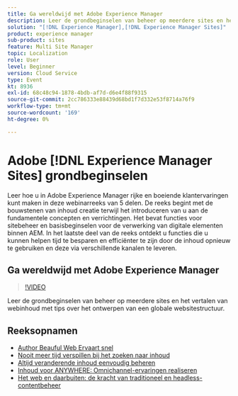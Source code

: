 ```yaml
---
title: Ga wereldwijd met Adobe Experience Manager
description: Leer de grondbeginselen van beheer op meerdere sites en het vertalen van webinhoud met tips over het ontwerpen van een globale websitestructuur.
solution: "[!DNL Experience Manager],[!DNL Experience Manager Sites]"
product: experience manager
sub-product: sites
feature: Multi Site Manager
topic: Localization
role: User
level: Beginner
version: Cloud Service
type: Event
kt: 8936
exl-id: 68c48c94-1878-4bdb-af7d-d6e4f88f9315
source-git-commit: 2cc786333e88439d68bd1f7d332e53f8714a76f9
workflow-type: tm+mt
source-wordcount: '169'
ht-degree: 0%

---
```


# Adobe [!DNL Experience Manager Sites] grondbeginselen

Leer hoe u in Adobe Experience Manager rijke en boeiende klantervaringen kunt maken in deze webinarreeks van 5 delen. De reeks begint met de bouwstenen van inhoud creatie terwijl het introduceren van u aan de fundamentele concepten en verrichtingen. Het bevat functies voor sitebeheer en basisbeginselen voor de verwerking van digitale elementen binnen AEM. In het laatste deel van de reeks ontdekt u functies die u kunnen helpen tijd te besparen en efficiënter te zijn door de inhoud opnieuw te gebruiken en deze via verschillende kanalen te leveren.

## Ga wereldwijd met Adobe Experience Manager

>[!VIDEO](https://video.tv.adobe.com/v/336981/?quality=12&learn=on&hidetitle=true)

Leer de grondbeginselen van beheer op meerdere sites en het vertalen van webinhoud met tips over het ontwerpen van een globale websitestructuur.

## Reeksopnamen

* [Author Beauful Web Ervaart snel](authoring-fundamentals.md)
* [Nooit meer tijd verspillen bij het zoeken naar inhoud](media-library-administration.md)
* [Altijd veranderende inhoud eenvoudig beheren](collaboration-tools.md)
* [Inhoud voor ANYWHERE: Omnichannel-ervaringen realiseren](omnichannel-experiences.md)
* [Het web en daarbuiten: de kracht van traditioneel en headless-contentbeheer](traditional-headless-content-management.md)

